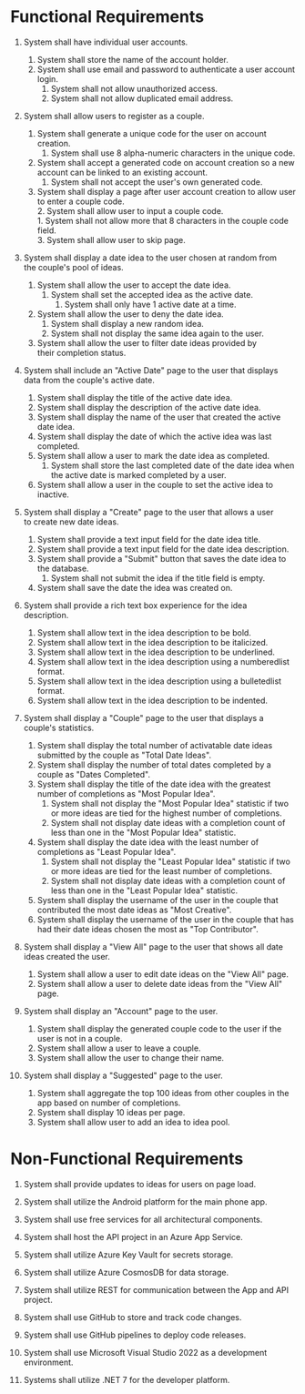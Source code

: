 # Functional Requirements

1. System shall have individual user accounts.
    1. System shall store the name of the account holder.
    2. System shall use email and password to authenticate a user account login.
        1. System shall not allow unauthorized access.
        2. System shall not allow duplicated email address.

2. System shall allow users to register as a couple.
    1. System shall generate a unique code for the user on account creation.
        1. System shall use 8 alpha-numeric characters in the unique code.
    2. System shall accept a generated code on account creation so a new account can be linked to an existing account.
        1. System shall not accept the user's own generated code.
    3. System shall display a page after user account creation to allow user to enter a couple code.  
	    2. System shall allow user to input a couple code.  
		    1. System shall not allow more that 8 characters in the couple code field.  
	    3. System shall allow user to skip page.

4. System shall display a date idea to the user chosen at random from  
    the couple's pool of ideas.
    1. System shall allow the user to accept the date idea.
        1. System shall set the accepted idea as the active date.
            1. System shall only have 1 active date at a time.
    2. System shall allow the user to deny the date idea.
        1. System shall display a new random idea.
        2. System shall not display the same idea again to the user.
    3. System shall allow the user to filter date ideas provided by  
        their completion status.

4. System shall include an "Active Date" page to the user that displays  
    data from the couple's active date.
    1. System shall display the title of the active date idea.
    2. System shall display the description of the active date idea.
    3. System shall display the name of the user that created the active date idea.
    4. System shall display the date of which the active idea was last completed.
    5. System shall allow a user to mark the date idea as completed.
        1. System shall store the last completed date of the date idea when the active date is marked completed by a user.
    6. System shall allow a user in the couple to set the active idea to inactive.

5. System shall display a "Create" page to the user that allows a user  
    to create new date ideas.
    1. System shall provide a text input field for the date idea title.
    2. System shall provide a text input field for the date idea description.
    3. System shall provide a "Submit" button that saves the date idea to the database.
        1. System shall not submit the idea if the title field is empty.
    4. System shall save the date the idea was created on.

6. System shall provide a rich text box experience for the idea  
    description.
    1. System shall allow text in the idea description to be bold.
    2. System shall allow text in the idea description to be italicized.
    3. System shall allow text in the idea description to be underlined.
    4. System shall allow text in the idea description using a numberedlist format.
    5. System shall allow text in the idea description using a bulletedlist format.
    6. System shall allow text in the idea description to be indented.

7. System shall display a "Couple" page to the user that displays a  
    couple's statistics.
    1. System shall display the total number of activatable date ideas submitted by the couple as "Total Date Ideas".
    2. System shall display the number of total dates completed by a couple as "Dates Completed".
    3. System shall display the title of the date idea with the greatest number of completions as "Most Popular Idea".
        1. System shall not display the "Most Popular Idea" statistic if two or more ideas are tied for the highest number of completions.
        2. System shall not display date ideas with a completion count of less than one in the "Most Popular Idea" statistic.
    4. System shall display the date idea with the least number of completions as "Least Popular Idea".
        1. System shall not display the "Least Popular Idea" statistic if two or more ideas are tied for the least number of completions.
        2. System shall not display date ideas with a completion count of less than one in the "Least Popular Idea" statistic.
    5. System shall display the username of the user in the couple that contributed the most date ideas as "Most Creative".
    6. System shall display the username of the user in the couple that has had their date ideas chosen the most as "Top Contributor".

8. System shall display a "View All" page to the user that shows all date ideas created the user.
    1. System shall allow a user to edit date ideas on the "View All" page.
    2. System shall allow a user to delete date ideas from the "View All" page.

9. System shall display an "Account" page to the user.
    1. System shall display the generated couple code to the user if the user is not in a couple.
    2. System shall allow a user to leave a couple.
    3. System shall allow the user to change their name.

10. System shall display a "Suggested" page to the user.
    1. System shall aggregate the top 100 ideas from other couples in the app based on number of completions.
    2. System shall display 10 ideas per page.
    3. System shall allow user to add an idea to idea pool.

# Non-Functional Requirements

1. System shall provide updates to ideas for users on page load.

2. System shall utilize the Android platform for the main phone app.

3. System shall use free services for all architectural components.

4. System shall host the API project in an Azure App Service.

5. System shall utilize Azure Key Vault for secrets storage.

6. System shall utilize Azure CosmosDB for data storage.

7. System shall utilize REST for communication between the App and API project.

8. System shall use GitHub to store and track code changes.

9. System shall use GitHub pipelines to deploy code releases.

10. System shall use Microsoft Visual Studio 2022 as a development environment.

11. Systems shall utilize .NET 7 for the developer platform.